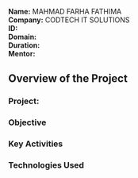 **Name:** MAHMAD FARHA FATHIMA  
**Company:** CODTECH IT SOLUTIONS  
**ID:**  
**Domain:**  
**Duration:**  
**Mentor:**  

## Overview of the Project

### Project:

### Objective

### Key Activities


### Technologies Used
